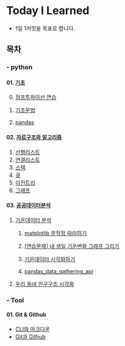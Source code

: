# Today I Learned

- 1일 1커밋을 목표로 합니다.





## 목차

###  - python 

#### 01. [기초](https://github.com/sara4kyj/TIL/blob/df0c0051320b453df10003eb025db02bb74bd744/python_study/01_%EA%B8%B0%EC%B4%88)

0. [점프투파이선 연습](https://github.com/sara4kyj/TIL/blob/df0c0051320b453df10003eb025db02bb74bd744/python_study/01_%EA%B8%B0%EC%B4%88/00_%EC%A0%90%ED%94%84%ED%88%AC%ED%8C%8C%EC%9D%B4%EC%8D%AC)

1. [기초문법](https://github.com/sara4kyj/TIL/blob/df0c0051320b453df10003eb025db02bb74bd744/python_study/01_%EA%B8%B0%EC%B4%88/01_%EA%B8%B0%EC%B4%88%EB%AC%B8%EB%B2%95)

2. [pandas](https://github.com/sara4kyj/TIL/blob/df0c0051320b453df10003eb025db02bb74bd744/python_study/01_%EA%B8%B0%EC%B4%88/02_pandas)

   

#### 02. [자료구조와 알고리즘](https://github.com/sara4kyj/TIL/blob/374c38ac008c85c81d15b165f76c6bbe2c2581c7/python_study/02_%EC%9E%90%EB%A3%8C%EA%B5%AC%EC%A1%B0%EC%99%80%20%EC%95%8C%EA%B3%A0%EB%A6%AC%EC%A6%98/)

1. [선형리스트](https://github.com/sara4kyj/TIL/blob/374c38ac008c85c81d15b165f76c6bbe2c2581c7/python_study/02_%EC%9E%90%EB%A3%8C%EA%B5%AC%EC%A1%B0%EC%99%80%20%EC%95%8C%EA%B3%A0%EB%A6%AC%EC%A6%98/03_%EC%84%A0%ED%98%95%EB%A6%AC%EC%8A%A4%ED%8A%B8)
2. [연결리스트](https://github.com/sara4kyj/TIL/blob/374c38ac008c85c81d15b165f76c6bbe2c2581c7/python_study/02_%EC%9E%90%EB%A3%8C%EA%B5%AC%EC%A1%B0%EC%99%80%20%EC%95%8C%EA%B3%A0%EB%A6%AC%EC%A6%98/04_%EC%97%B0%EA%B2%B0%EB%A6%AC%EC%8A%A4%ED%8A%B8)
3. [스택](https://github.com/sara4kyj/TIL/blob/374c38ac008c85c81d15b165f76c6bbe2c2581c7/python_study/02_%EC%9E%90%EB%A3%8C%EA%B5%AC%EC%A1%B0%EC%99%80%20%EC%95%8C%EA%B3%A0%EB%A6%AC%EC%A6%98/06_%EC%8A%A4%ED%83%9D)
4. [큐](https://github.com/sara4kyj/TIL/blob/374c38ac008c85c81d15b165f76c6bbe2c2581c7/python_study/02_%EC%9E%90%EB%A3%8C%EA%B5%AC%EC%A1%B0%EC%99%80%20%EC%95%8C%EA%B3%A0%EB%A6%AC%EC%A6%98/07_%ED%81%90)
5. [이진트리](https://github.com/sara4kyj/TIL/blob/5c285721d62b8b21aa36e8e30cf6d975d94bab32/python_study/02_%EC%9E%90%EB%A3%8C%EA%B5%AC%EC%A1%B0%EC%99%80%20%EC%95%8C%EA%B3%A0%EB%A6%AC%EC%A6%98/08_%EC%9D%B4%EC%A7%84%20%ED%8A%B8%EB%A6%AC)
6. [그래프](https://github.com/sara4kyj/TIL/blob/5c285721d62b8b21aa36e8e30cf6d975d94bab32/python_study/02_%EC%9E%90%EB%A3%8C%EA%B5%AC%EC%A1%B0%EC%99%80%20%EC%95%8C%EA%B3%A0%EB%A6%AC%EC%A6%98/09_%EA%B7%B8%EB%9E%98%ED%94%84)

#### 03. [공공데이터분석](https://github.com/sara4kyj/TIL/blob/374c38ac008c85c81d15b165f76c6bbe2c2581c7/python_study/03_%EA%B3%B5%EA%B3%B5%EB%8D%B0%EC%9D%B4%ED%84%B0%EB%B6%84%EC%84%9D_%EB%AA%A8%EB%91%90%EC%9D%98%20%EB%8D%B0%EC%9D%B4%ED%84%B0%EB%B6%84%EC%84%9D)

1. [기온데이터 분석](https://github.com/sara4kyj/TIL/blob/374c38ac008c85c81d15b165f76c6bbe2c2581c7/python_study/03_%EA%B3%B5%EA%B3%B5%EB%8D%B0%EC%9D%B4%ED%84%B0%EB%B6%84%EC%84%9D_%EB%AA%A8%EB%91%90%EC%9D%98%20%EB%8D%B0%EC%9D%B4%ED%84%B0%EB%B6%84%EC%84%9D/101.%20python_01_%EA%B8%B0%EC%98%A8%20%EB%8D%B0%EC%9D%B4%ED%84%B0%20%EB%B6%84%EC%84%9D.ipynb)
   1. [matplotlib 무작정 따라하기](https://github.com/sara4kyj/TIL/blob/374c38ac008c85c81d15b165f76c6bbe2c2581c7/python_study/03_%EA%B3%B5%EA%B3%B5%EB%8D%B0%EC%9D%B4%ED%84%B0%EB%B6%84%EC%84%9D_%EB%AA%A8%EB%91%90%EC%9D%98%20%EB%8D%B0%EC%9D%B4%ED%84%B0%EB%B6%84%EC%84%9D/102.%20%EB%8D%B0%EC%9D%B4%ED%84%B0%20%EC%8B%9C%EA%B0%81%ED%99%94_matplotlib%20%EB%AC%B4%EC%9E%91%EC%A0%95%20%EB%94%B0%EB%9D%BC%ED%95%98%EA%B8%B0.ipynb)
   
   2. [[연습문제] 내 생일 기온변화 그래프 그리기](https://github.com/sara4kyj/TIL/blob/374c38ac008c85c81d15b165f76c6bbe2c2581c7/python_study/03_%EA%B3%B5%EA%B3%B5%EB%8D%B0%EC%9D%B4%ED%84%B0%EB%B6%84%EC%84%9D_%EB%AA%A8%EB%91%90%EC%9D%98%20%EB%8D%B0%EC%9D%B4%ED%84%B0%EB%B6%84%EC%84%9D/103.%20%5B%EC%97%B0%EC%8A%B5%EB%AC%B8%EC%A0%9C%5D%20%EB%82%B4%20%EC%83%9D%EC%9D%BC%20%EA%B8%B0%EC%98%A8%EB%B3%80%ED%99%94%20%EA%B7%B8%EB%9E%98%ED%94%84%20%EA%B7%B8%EB%A6%AC%EA%B8%B0.ipynb)
   
   3. [기온데이터 시각화하기](https://github.com/sara4kyj/TIL/blob/9cfc4089ea98eea229bd95323a6c5dbee0fd24ff/python_study/03_%EA%B3%B5%EA%B3%B5%EB%8D%B0%EC%9D%B4%ED%84%B0%EB%B6%84%EC%84%9D_%EB%AA%A8%EB%91%90%EC%9D%98%20%EB%8D%B0%EC%9D%B4%ED%84%B0%EB%B6%84%EC%84%9D/104.%20%EA%B8%B0%EC%98%A8%EB%8D%B0%EC%9D%B4%ED%84%B0%20%EC%8B%9C%EA%B0%81%ED%99%94%ED%95%98%EA%B8%B0.ipynb)
   4. [pandas_data_gathering_api](https://github.com/sara4kyj/TIL/blob/9cfc4089ea98eea229bd95323a6c5dbee0fd24ff/python_study/03_%EA%B3%B5%EA%B3%B5%EB%8D%B0%EC%9D%B4%ED%84%B0%EB%B6%84%EC%84%9D_%EB%AA%A8%EB%91%90%EC%9D%98%20%EB%8D%B0%EC%9D%B4%ED%84%B0%EB%B6%84%EC%84%9D/105.%20%EC%9A%B0%EB%A6%AC%20%EB%8F%99%EB%84%A4%20%EC%9D%B8%EA%B5%AC%EA%B5%AC%EC%A1%B0%20%EC%8B%9C%EA%B0%81%ED%99%94.ipynb)
2. [우리 동네 인구구조 시각화](https://github.com/sara4kyj/TIL/blob/9cfc4089ea98eea229bd95323a6c5dbee0fd24ff/python_study/03_%EA%B3%B5%EA%B3%B5%EB%8D%B0%EC%9D%B4%ED%84%B0%EB%B6%84%EC%84%9D_%EB%AA%A8%EB%91%90%EC%9D%98%20%EB%8D%B0%EC%9D%B4%ED%84%B0%EB%B6%84%EC%84%9D/200.%20pandas_data_gathering_api.ipynb)




### - Tool

#### 01. Git & Github
   - [CLI와 마크다운](https://github.com/sara4kyj/TIL/blob/6485c429770c29e99e26617b32ca2b4d71a3a8e6/day1.md)
   - [Git과 Github](https://github.com/sara4kyj/TIL/blob/d53ee67eff992c2d12890ef5a64b422e8878aad1/day2_Git%EA%B3%BCGithub.md)

